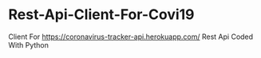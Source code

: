# Rest-Api-Client-For-Covi19
Client For https://coronavirus-tracker-api.herokuapp.com/ Rest Api
Coded With Python
